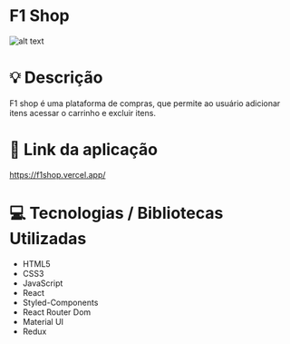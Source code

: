 # F1 Shop

![alt text](https://i.ibb.co/h1VQGMY/collagem-KShop.png)

# :bulb: Descrição

F1 shop é uma plataforma de compras, que permite ao usuário adicionar itens acessar o carrinho e excluir itens.

# :link: Link da aplicação

https://f1shop.vercel.app/

# :computer: Tecnologias / Bibliotecas Utilizadas

- HTML5
- CSS3
- JavaScript
- React
- Styled-Components
- React Router Dom
- Material UI
- Redux
